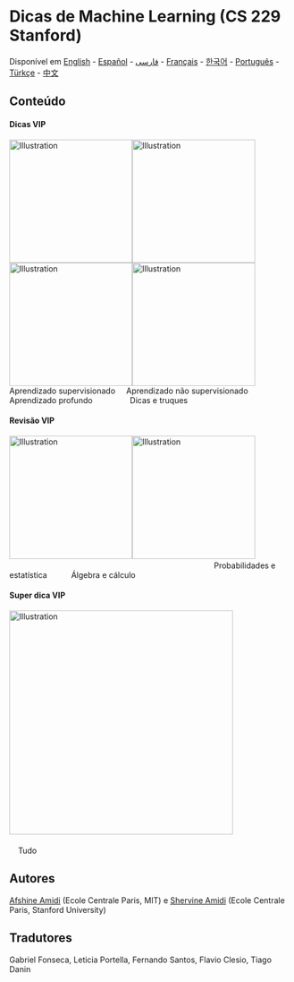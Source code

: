 # Dicas de Machine Learning (CS 229 Stanford)
Disponível em [English](https://github.com/afshinea/stanford-cs-229-machine-learning/tree/master/en) -  [Español](https://github.com/afshinea/stanford-cs-229-machine-learning/tree/master/es) -  [فارسی](https://github.com/afshinea/stanford-cs-229-machine-learning/tree/master/fa) -  [Français](https://github.com/afshinea/stanford-cs-229-machine-learning/tree/master/fr) -  [한국어](https://stanford.edu/~shervine/l/ko/teaching/cs-229/cheatsheet-machine-learning-tips-and-tricks) -  [Português](https://github.com/afshinea/stanford-cs-229-machine-learning/tree/master/pt) -  [Türkçe](https://github.com/afshinea/stanford-cs-229-machine-learning/tree/master/tr) -  [中文](https://github.com/afshinea/stanford-cs-229-machine-learning/tree/master/zh)

## Conteúdo
#### Dicas VIP
<a href="https://github.com/afshinea/stanford-cs-229-machine-learning/blob/master/pt/dicas-aprendizado-supervisionado.pdf"><img src="https://stanford.edu/~shervine/teaching/cs-229/illustrations/cover/pt-001.png?" alt="Illustration" width="220px"/></a><a href="https://github.com/afshinea/stanford-cs-229-machine-learning/blob/master/pt/dicas-aprendizado-nao-supervisionado.pdf"><img src="https://stanford.edu/~shervine/teaching/cs-229/illustrations/cover/pt-002.png" alt="Illustration" width="220px"/></a><a href="https://github.com/afshinea/stanford-cs-229-machine-learning/blob/master/pt/dicas-aprendizado-profundo.pdf"><img src="https://stanford.edu/~shervine/teaching/cs-229/illustrations/cover/pt-003.png" alt="Illustration" width="220px"/></a><a href="https://github.com/afshinea/stanford-cs-229-machine-learning/blob/master/pt/dicas-truques-aprendizado-maquina.pdf"><img src="https://stanford.edu/~shervine/teaching/cs-229/illustrations/cover/pt-004.png" alt="Illustration" width="220px"/></a>
Aprendizado supervisionado &nbsp; &nbsp; Aprendizado não supervisionado &nbsp; &nbsp; Aprendizado profundo &nbsp; &nbsp; &nbsp; &nbsp; &nbsp; &nbsp; &nbsp; &nbsp; Dicas e truques

#### Revisão VIP
<a href="https://github.com/afshinea/stanford-cs-229-machine-learning/blob/master/pt/revisao-probabilidades-estatistica.pdf"><img src="https://stanford.edu/~shervine/teaching/cs-229/illustrations/cover/pt-005.png" alt="Illustration" width="220px"/></a><a href="https://github.com/afshinea/stanford-cs-229-machine-learning/blob/master/pt/revisao-algebra-linear-calculo.pdf"><img src="https://stanford.edu/~shervine/teaching/cs-229/illustrations/cover/pt-006.png#1" alt="Illustration" width="220px"/></a> &nbsp; &nbsp; &nbsp; &nbsp; &nbsp; &nbsp; &nbsp; &nbsp; &nbsp; &nbsp; &nbsp; &nbsp; &nbsp; &nbsp; &nbsp; &nbsp; &nbsp; &nbsp; &nbsp; &nbsp; &nbsp; &nbsp; &nbsp; &nbsp; &nbsp; &nbsp; &nbsp; &nbsp; &nbsp; &nbsp; &nbsp; &nbsp; &nbsp; &nbsp; &nbsp; &nbsp; &nbsp; &nbsp; &nbsp; &nbsp; &nbsp; &nbsp; &nbsp; &nbsp; &nbsp; &nbsp; &nbsp; &nbsp; &nbsp; &nbsp; &nbsp; &nbsp;&nbsp; &nbsp; &nbsp; Probabilidades e estatística  &nbsp; &nbsp; &nbsp; &nbsp; &nbsp; Álgebra e cálculo

#### Super dica VIP
<a href="https://github.com/afshinea/stanford-cs-229-machine-learning/blob/master/pt/super-dicas-machine-learning.pdf"><img src="https://stanford.edu/~shervine/teaching/cs-229/illustrations/cover/pt-007.png" alt="Illustration" width="400px"/></a> &nbsp; &nbsp; &nbsp; &nbsp; &nbsp; &nbsp; &nbsp; &nbsp; &nbsp; &nbsp; &nbsp; &nbsp; &nbsp; &nbsp; &nbsp; &nbsp; &nbsp; &nbsp; &nbsp; &nbsp; &nbsp; &nbsp; &nbsp; &nbsp; &nbsp; &nbsp; &nbsp; &nbsp; &nbsp; &nbsp; &nbsp; &nbsp; &nbsp; &nbsp; &nbsp; &nbsp; &nbsp; &nbsp; &nbsp; &nbsp; &nbsp; &nbsp; &nbsp; &nbsp; &nbsp; &nbsp; &nbsp; &nbsp; &nbsp; &nbsp; &nbsp; &nbsp; &nbsp; &nbsp; &nbsp; &nbsp; &nbsp; &nbsp; &nbsp; &nbsp; &nbsp; &nbsp; &nbsp; &nbsp;&nbsp; &nbsp; &nbsp; &nbsp; &nbsp; &nbsp; &nbsp; &nbsp; &nbsp; &nbsp; &nbsp; &nbsp; &nbsp;&nbsp; &nbsp; &nbsp; Tudo

## Autores
[Afshine Amidi](https://twitter.com/afshinea) (Ecole Centrale Paris, MIT) e [Shervine Amidi](https://twitter.com/shervinea) (Ecole Centrale Paris, Stanford University)

## Tradutores
Gabriel Fonseca, Leticia Portella, Fernando Santos, Flavio Clesio, Tiago Danin
